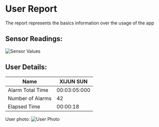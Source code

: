 # User Report
The report represents the basics information over the usage of the app
## Sensor Readings:
![Sensor Values](C:\Users\icadmin\user_ui\gui/data/img/graphs/graph_20240829155321_2.png)
## User Details:
| Name | XIJUN  SUN |
| --- | --- |
| Alarm Total Time | 00:03:05:000 |
| Number of Alarms | 42 |
| Elapsed Time | 00:00:18 |
User photo:
![User Photo](C:/Users/icadmin/Pictures/yanyan.jpg)
